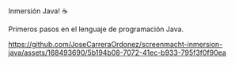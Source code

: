 Inmersión Java! ☕

Primeros pasos en el lenguaje de programación Java.


https://github.com/JoseCarreraOrdonez/screenmacht-inmersion-java/assets/168493690/5b194b08-7072-41ec-b933-795f3f0f90ea

